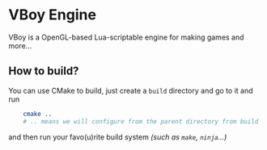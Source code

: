 # VBoy Engine
VBoy is a OpenGL-based Lua-scriptable engine for making games and more...

## How to build?

You can use CMake to build, just create a ```build``` directory and go to it and run
```bash
    cmake ..
    # .. means we will configure from the parent directory from build
```
and then run your favo(u)rite build system *(such as ```make```, ```ninja```...)*